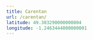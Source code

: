 ```yaml
---
title: Carentan
url: /carentan/
latitude: 49.303290000000004
longitude: -1.2463444000000001
---
```

